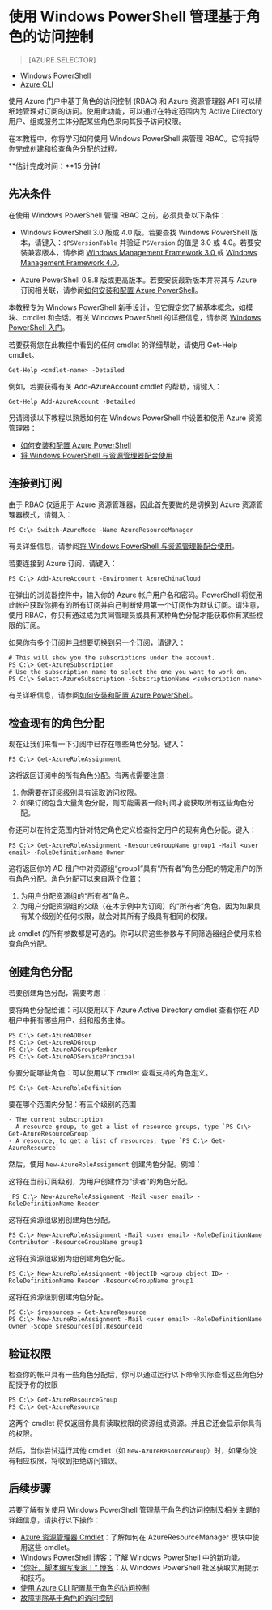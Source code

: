 <properties 
	pageTitle="使用 Windows PowerShell 管理基于角色的访问控制" 
	description="使用 Windows PowerShell 管理基于角色的访问控制" 
	services="azure-portal" 
	documentationCenter="na" 
	authors="IHenkel"
	manager="stevenpo"
	editor="mollybos"/>

<tags 
	ms.service="azure-portal" 
	ms.date="08/14/2015"
	wacn.date="12/15/2015"/>

# 使用 Windows PowerShell 管理基于角色的访问控制 #

> [AZURE.SELECTOR]
- [Windows PowerShell](/documentation/articles/role-based-access-control-powershell/)
- [Azure CLI](/documentation/articles/role-based-access-control-xplat-cli/)


使用 Azure 门户中基于角色的访问控制 (RBAC) 和 Azure 资源管理器 API 可以精细地管理对订阅的访问。使用此功能，可以通过在特定范围内为 Active Directory 用户、组或服务主体分配某些角色来向其授予访问权限。

在本教程中，你将学习如何使用 Windows PowerShell 来管理 RBAC。它将指导你完成创建和检查角色分配的过程。

**估计完成时间：**15 分钟f

## 先决条件

在使用 Windows PowerShell 管理 RBAC 之前，必须具备以下条件：

- Windows PowerShell 3.0 版或 4.0 版。若要查找 Windows PowerShell 版本，请键入：`$PSVersionTable` 并验证 `PSVersion` 的值是 3.0 或 4.0。若要安装兼容版本，请参阅 [Windows Management Framework 3.0 ](http://www.microsoft.com/download/details.aspx?id=34595) 或 [Windows Management Framework 4.0](https://www.microsoft.com/zh-CN/download/details.aspx?id=40855)。

- Azure PowerShell 0.8.8 版或更高版本。若要安装最新版本并将其与 Azure 订阅相关联，请参阅[如何安装和配置 Azure PowerShell](/documentation/articles/powershell-install-configure/)。

本教程专为 Windows PowerShell 新手设计，但它假定您了解基本概念，如模块、cmdlet 和会话。有关 Windows PowerShell 的详细信息，请参阅 [Windows PowerShell 入门](http://technet.microsoft.com/zh-cn/library/hh857337.aspx)。

若要获得您在此教程中看到的任何 cmdlet 的详细帮助，请使用 Get-Help cmdlet。

	Get-Help <cmdlet-name> -Detailed

例如，若要获得有关 Add-AzureAccount cmdlet 的帮助，请键入：

	Get-Help Add-AzureAccount -Detailed

另请阅读以下教程以熟悉如何在 Windows PowerShell 中设置和使用 Azure 资源管理器：

- [如何安装和配置 Azure PowerShell](/documentation/articles/powershell-install-configure/)
- [将 Windows PowerShell 与资源管理器配合使用](/documentation/articles/powershell-azure-resource-manager/)


## 连接到订阅

由于 RBAC 仅适用于 Azure 资源管理器，因此首先要做的是切换到 Azure 资源管理器模式，请键入：

    PS C:\> Switch-AzureMode -Name AzureResourceManager

有关详细信息，请参阅[将 Windows PowerShell 与资源管理器配合使用](/documentation/articles/powershell-azure-resource-manager/)。

若要连接到 Azure 订阅，请键入：

    PS C:\> Add-AzureAccount -Environment AzureChinaCloud

在弹出的浏览器控件中，输入你的 Azure 帐户用户名和密码。PowerShell 将使用此帐户获取你拥有的所有订阅并自己判断使用第一个订阅作为默认订阅。请注意，使用 RBAC，你只有通过成为共同管理员或具有某种角色分配才能获取你有某些权限的订阅。

如果你有多个订阅并且想要切换到另一个订阅，请键入：

    # This will show you the subscriptions under the account.
    PS C:\> Get-AzureSubscription
    # Use the subscription name to select the one you want to work on.
    PS C:\> Select-AzureSubscription -SubscriptionName <subscription name>

有关详细信息，请参阅[如何安装和配置 Azure PowerShell](/documentation/articles/powershell-install-configure/)。

## 检查现有的角色分配

现在让我们来看一下订阅中已存在哪些角色分配。键入：

    PS C:\> Get-AzureRoleAssignment

这将返回订阅中的所有角色分配。有两点需要注意：

1. 你需要在订阅级别具有读取访问权限。
2. 如果订阅包含大量角色分配，则可能需要一段时间才能获取所有这些角色分配。

你还可以在特定范围内针对特定角色定义检查特定用户的现有角色分配。键入：

    PS C:\> Get-AzureRoleAssignment -ResourceGroupName group1 -Mail <user email> -RoleDefinitionName Owner

这将返回你的 AD 租户中对资源组“group1”具有“所有者”角色分配的特定用户的所有角色分配。角色分配可以来自两个位置：

1. 为用户分配资源组的“所有者”角色。
2. 为用户分配资源组的父级（在本示例中为订阅）的“所有者”角色，因为如果具有某个级别的任何权限，就会对其所有子级具有相同的权限。

此 cmdlet 的所有参数都是可选的。你可以将这些参数与不同筛选器组合使用来检查角色分配。

## 创建角色分配

若要创建角色分配，需要考虑：

要将角色分配给谁：可以使用以下 Azure Active Directory cmdlet 查看你在 AD 租户中拥有哪些用户、组和服务主体。

    PS C:\> Get-AzureADUser
	PS C:\> Get-AzureADGroup
	PS C:\> Get-AzureADGroupMember
	PS C:\> Get-AzureADServicePrincipal

你要分配哪些角色：可以使用以下 cmdlet 查看支持的角色定义。

    PS C:\> Get-AzureRoleDefinition

要在哪个范围内分配：有三个级别的范围

    - The current subscription
    - A resource group, to get a list of resource groups, type `PS C:\> Get-AzureResourceGroup`
    - A resource, to get a list of resources, type `PS C:\> Get-AzureResource`

然后，使用 `New-AzureRoleAssignment` 创建角色分配。例如：


这将在当前订阅级别，为用户创建作为“读者”的角色分配。

	 PS C:\> New-AzureRoleAssignment -Mail <user email> -RoleDefinitionName Reader

这将在资源组级别创建角色分配。

	PS C:\> New-AzureRoleAssignment -Mail <user email> -RoleDefinitionName Contributor -ResourceGroupName group1

这将在资源组级别为组创建角色分配。

	PS C:\> New-AzureRoleAssignment -ObjectID <group object ID> -RoleDefinitionName Reader -ResourceGroupName group1

这将在资源级别创建角色分配。

	PS C:\> $resources = Get-AzureResource
    PS C:\> New-AzureRoleAssignment -Mail <user email> -RoleDefinitionName Owner -Scope $resources[0].ResourceId


## 验证权限

检查你的帐户具有一些角色分配后，你可以通过运行以下命令实际查看这些角色分配授予你的权限

    PS C:\> Get-AzureResourceGroup
    PS C:\> Get-AzureResource

这两个 cmdlet 将仅返回你具有读取权限的资源组或资源。并且它还会显示你具有的权限。

然后，当你尝试运行其他 cmdlet（如 `New-AzureResourceGroup`）时，如果你没有相应权限，将收到拒绝访问错误。

## 后续步骤

若要了解有关使用 Windows PowerShell 管理基于角色的访问控制及相关主题的详细信息，请执行以下操作：
 

- [Azure 资源管理器 Cmdlet](https://msdn.microsoft.com/zh-cn/library/azure/dn708504.aspx)：了解如何在 AzureResourceManager 模块中使用这些 cmdlet。
- [Windows PowerShell 博客](http://blogs.msdn.com/powershell)：了解 Windows PowerShell 中的新功能。
- [“你好，脚本编写专家！” 博客](http://blogs.technet.com/b/heyscriptingguy/)：从 Windows PowerShell 社区获取实用提示和技巧。
- [使用 Azure CLI 配置基于角色的访问控制](/documentation/articles/role-based-access-control-xplat-cli/)
- [故障排除基于角色的访问控制](/documentation/articles/role-based-access-control-troubleshooting/)

<!---HONumber=71-->